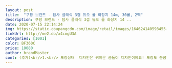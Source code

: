 ```yaml
---
layout: post 
title:  "쿠팡 브랜드 - 탐사 클래식 3겹 듀오 롤 화장지 14m, 30롤, 2팩" 
description: 쿠팡 브랜드 - 탐사 클래식 3겹 듀오 롤 화장지 14 ..
date: 2020-07-15 22:14:24 
img: https://static.coupangcdn.com/image/retail/images/164624140593455-662e3872-7de4-4614-bb23-29746ffc6b14.jpg 
linkUrl: http://me2.do/x4cmgU3A 
categories: [1001] 
color: BF360C 
price: 10080 
author: brandMaster 
cont: (추가)<br/>1.<br/> 포장상태  디자인은 귀여운 곰돌이 디자인이에요! 포장도 꼼꼼히 되어 있었습니다.<br/><br/>2.<br/> 길이  확실히 14m라 30m화장지 대비 보시는것처럼 촘촘하게 말아진 느낌은 없었습니다.<br/> 누르면 사진과 같이 퍼지는(?)느낌이에요!<br/>3.<br/> 두께  두께는 3겹이라 거의 비치지 않는 수준이에요.<br/> 1겹2겹은 많이 써야하는데 그래도 도톰, 약간은 빠빳한 느낌이라 많이 쓰지 않아도 잘 닦이나 흡수력은 좀 떨어져요.<br/><br/>30m 3겹 이였어요(오른쪽) 참고하세요.<br/><br/>4.<br/> 총평  대체적으로 촘촘하지 않아서 화장지를 쓸때 정갈한(?) 느낌은 없어요.<br/> 두께감은 만족하지만 아무래도 길이가 짧아 금방 쓸것 같아요.<br/> 선물할때는 30m 촘촘이로 구매하시면 좋을것 같고 포장은 이쁘지만 말아진 모양이 헐거운 느낌이라 선물용으로는 적합하지 않을것 같아요.<br/> 자취생들에겐 가격대비 괜찮은 상품일듯 합니다!<br/>5.<br/> 후기  기존 화장지 대비 너무 금방 씁니다.<br/> 확실히 길이가 짧아 화장실 자주 안가는데도 1롤도 금방쓰네요ㅠㅠ<br/>감사합니다<br/>강아지를 키워서<br/>강아지한텐 미안한데<br/>갖고 다녀야하는데<br/>갖고 다니기도 좋고<br/>개봉해보니<br/>걍 우리 가족도 쓸려고 합니다^^<br/>고퀼리티의 휴지는 아니지만 부담없고<br/> 
---
```

 